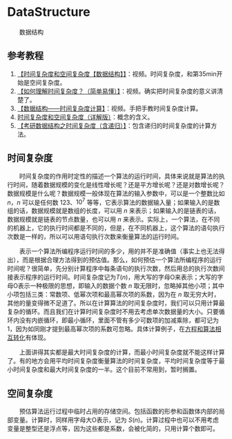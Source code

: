 # DataStructure

&emsp;&emsp;数据结构

## 参考教程

1. [【时间复杂度和空间复杂度【数据结构】】](https://www.bilibili.com/video/BV1rG411M7tF/?share_source=copy_web&vd_source=6b55cb6788b1952e04c06b095d772810)：视频。时间复杂度，和第35min开始是空间复杂度。
2. [【如何理解时间复杂度？（简单易懂）】](https://www.bilibili.com/video/BV1Zw411w7u1/?share_source=copy_web&vd_source=6b55cb6788b1952e04c06b095d772810)：视频。确实把时间复杂度的意义讲清楚了。
3. [【数据结构——时间复杂度计算】](https://www.bilibili.com/video/BV13d4y1K74p/?share_source=copy_web&vd_source=6b55cb6788b1952e04c06b095d772810)：视频。手把手教时间复杂度计算。
4. [时间复杂度和空间复杂度（详解版）](https://c.biancheng.net/view/8081.html)：概念的含义。
5. [【考研数据结构之时间复杂度（含递归）】](https://www.bilibili.com/video/BV1Jh4y1k7Bh/?share_source=copy_web&vd_source=6b55cb6788b1952e04c06b095d772810)：包含递归的时间复杂度的计算方法。

## 时间复杂度

&emsp;&emsp;时间复杂度的作用时定性的描述一个算法的运行时间，具体来说就是算法的执行时间，随着数据规模的变化是线性增长呢？还是平方增长呢？还是对数增长呢？数据规模是什么呢？数据规模一般体现在算法的输入参数中，可以是一个整数比如 $n$，$n$ 可以是任何数 $123$、$10^7$ 等等，它表示算法的数据输入量；如果输入的是数组的话，数据规模就是数组的长度，可以用 $n$ 来表示；如果输入的是链表的话，数据规模就是链表的节点数量，也可以用 $n$ 来表示。实际上，一个算法，在不同的机器上，它的执行时间都是不同的，但是，在不同机器上，这个算法的语句执行次数是一样的，所以可以用语句执行次数来衡量算法的运行时间。

&emsp;&emsp;表示一个算法所编程序运行时间的多少，用的并不是准确值（事实上也无法得出），而是根据合理方法得到的预估值。那么，如何预估一个算法所编程序的运行时间呢？很简单，先分别计算程序中每条语句的执行次数，然后用总的执行次数间接表示程序的运行时间。时间复杂度记为$T(n)$，用大写的字母O来表示；大写的字母O表示一种极限的思想，即输入的数据个数 $n$ 取无限时，忽略掉其他小项；其中小项包括三类：常数项、低幂次项和最高幂次项的系数，因为在 $n$ 取无穷大时，其他的量变得微不足道了。所以在计算算法的时间复杂度时，我们可以只用计算最复杂的循环。而且我们在计算时间复杂度时不用去考虑单次数据量的大小。只要循环内没有内嵌循环，即最小循环，里面不管有多少可数项的加减乘除，都可记为 $1$，因为如同刚才提到最高幂次项的系数可忽略。具体计算例子，在[方程和算法相互转化](./../EquationAlgorithm/)有体现。

&emsp;&emsp;上面讲得其实都是最大时间复杂度的计算，而最小时间复杂度就不能这样计算了。有的地方会用平均时间复杂度衡量算法的时间复杂度，平均时间复杂度等于最小时间复杂度和最大时间复杂度的一半。这个目前不常用到，暂时搁置。

## 空间复杂度

&emsp;&emsp;预估算法运行过程中临时占用的存储空间。包括函数的形参和函数体内部的局部变量。计算时，同样用字母大O表示，记为 $S(n)$。计算过程中也可以不用考虑变量是整型还是浮点等，因为这些都是系数，会被化简的，只用计算个数即可。
